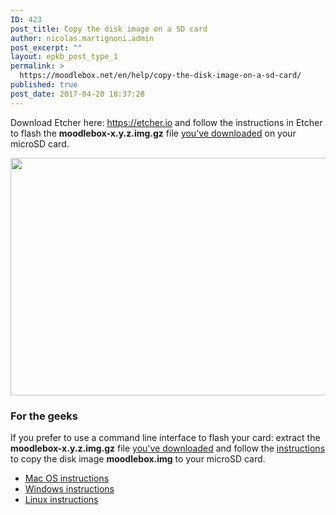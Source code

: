 ```yaml
---
ID: 423
post_title: Copy the disk image on a SD card
author: nicolas.martignoni.admin
post_excerpt: ""
layout: epkb_post_type_1
permalink: >
  https://moodlebox.net/en/help/copy-the-disk-image-on-a-sd-card/
published: true
post_date: 2017-04-20 18:37:28
---
```

Download Etcher here: <a href="https://etcher.io/" target="_blank">https://etcher.io</a> and follow the instructions in Etcher to flash the <strong>moodlebox-x.y.z.img.gz</strong> file <a href="https://moodlebox.net/en/help/download-the-disk-image/">you've downloaded</a> on your microSD card.

<img class="alignnone wp-image-361 size-full" src="https://moodlebox.net/en/wp-content/uploads/sites/3/2016/09/Etcher-copy.png" alt="" width="800" height="380" />
<h3>For the geeks</h3>
If you prefer to use a command line interface to flash your card: extract the <strong>moodlebox-x.y.z.img.gz</strong> file <a href="https://moodlebox.net/en/dl/">you've downloaded</a> and follow the <a href="https://www.raspberrypi.org/documentation/installation/installing-images/README.md" target="_blank">instructions</a> to copy the disk image <strong>moodlebox.img</strong> to your microSD card.
<ul>
 	<li><a href="https://www.raspberrypi.org/documentation/installation/installing-images/mac.md" target="_blank">Mac OS instructions</a></li>
 	<li><a href="https://www.raspberrypi.org/documentation/installation/installing-images/windows.md" target="_blank">Windows instructions</a></li>
 	<li><a href="https://www.raspberrypi.org/documentation/installation/installing-images/linux.md" target="_blank">Linux instructions</a></li>
</ul>
